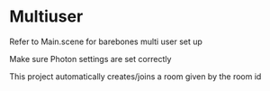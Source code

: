 # Multiuser
Refer to Main.scene for barebones multi user set up

Make sure Photon settings are set correctly

This project automatically creates/joins a room given by the room id
